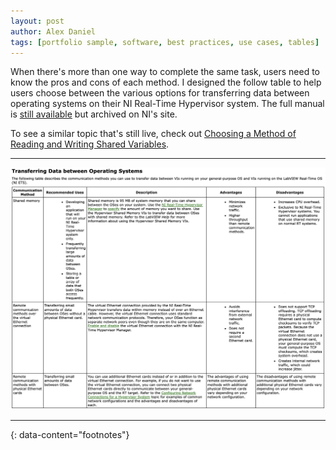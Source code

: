 ```yaml
---
layout: post
author: Alex Daniel
tags: [portfolio sample, software, best practices, use cases, tables]
---
```


When there's more than one way to complete the same task, users need to know the pros and cons of each method. I designed the follow table to help users choose between the various options for transferring data between operating systems on their NI Real-Time Hypervisor system. The full manual is [still available](https://www.ni.com/docs/en-US/bundle/372833c/page/download.html) but archived on NI's site.

To see a similar topic that's still live, check out [Choosing a Method of Reading and Writing Shared Variables](https://www.ni.com/docs/en-US/bundle/labview/page/choosing-a-method-of-reading-and-writing-shared-variables.html).

___

![Transferring Data Between Operating Systems](/assets/images/transferring_between_oses.png)

---
{: data-content="footnotes"}
